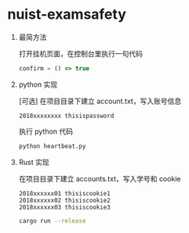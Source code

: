 # nuist-examsafety

1. 最简方法

    打开挂机页面，在控制台里执行一句代码

    ```javascript
    confirm = () => true
    ```

2. python 实现

    [可选] 在项目目录下建立 account.txt，写入账号信息

    ```
    2018xxxxxxxx thisispassword
    ```

    执行 python 代码

    ```bash
    python heartbeat.py
    ```

3. Rust 实现

    在项目目录下建立 accounts.txt，写入学号和 cookie

    ```
    2018xxxxxx01 thisiscookie1
    2018xxxxxx02 thisiscookie2
    2018xxxxxx03 thisiscookie3
    ```

    ```bash
    cargo run --release
    ```